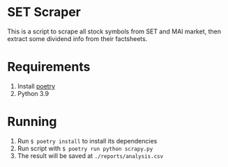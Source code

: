 # SET Scraper
This is a script to scrape all stock symbols from SET and MAI market, then extract some dividend info from their factsheets.

# Requirements
1. Install [poetry](https://python-poetry.org/)
1. Python 3.9

# Running
1. Run ```$ poetry install``` to install its dependencies
1. Run script with ```$ poetry run python scrapy.py```
1. The result will be saved at ```./reports/analysis.csv```
